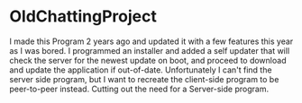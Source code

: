 # OldChattingProject
I made this Program 2 years ago and updated it with a few features this year as I was bored. I programmed an installer and added a self updater that will check the server for the newest update on boot, and proceed to download and update the application if out-of-date. Unfortunately I can't find the server side program, but I want to recreate the client-side program to be peer-to-peer instead. Cutting out the need for a Server-side program.
